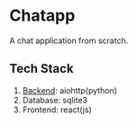 # Chatapp

A chat application from scratch.

## Tech Stack

1. [Backend](backend/README.md): aiohttp(python)
2. Database: sqlite3
3. Frontend: react(js)